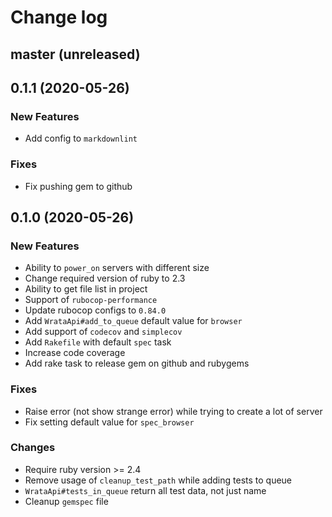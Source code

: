 # Change log

## master (unreleased)

## 0.1.1 (2020-05-26)

### New Features

* Add config to `markdownlint`

### Fixes

* Fix pushing gem to github

## 0.1.0 (2020-05-26)

### New Features

* Ability to `power_on` servers with different size
* Change required version of ruby to 2.3
* Ability to get file list in project
* Support of `rubocop-performance`
* Update rubocop configs to `0.84.0`
* Add `WrataApi#add_to_queue` default value for `browser`
* Add support of `codecov` and `simplecov`
* Add `Rakefile` with default `spec` task
* Increase code coverage
* Add rake task to release gem on github and rubygems

### Fixes

* Raise error (not show strange error) while trying to create a lot of server
* Fix setting default value for `spec_browser`

### Changes

* Require ruby version >= 2.4
* Remove usage of `cleanup_test_path` while adding tests to queue
* `WrataApi#tests_in_queue` return all test data, not just name
* Cleanup `gemspec` file
